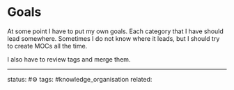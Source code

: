 # Goals
At some point I have to put my own goals. Each category that I have should lead somewhere. Sometimes I do not know where it leads, but I should try to create MOCs all the time.

I also have to review tags and merge them.

---
status: #⚙️ 
tags: #knowledge_organisation 
related: 